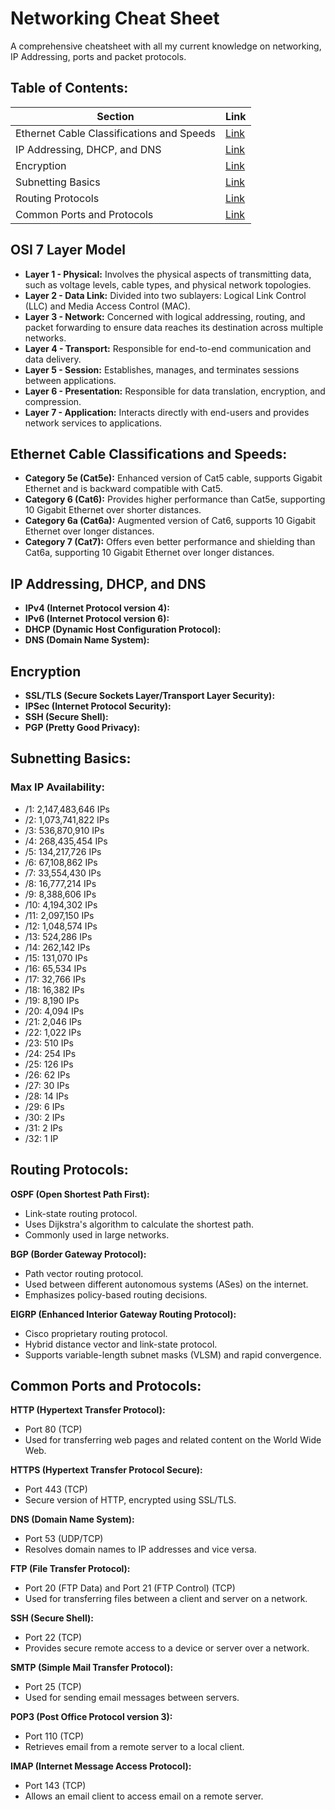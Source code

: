 # Networking Cheat Sheet

A comprehensive cheatsheet with all my current knowledge on networking, IP Addressing, ports and packet protocols.

## Table of Contents:

| Section                                               | Link                 |
|-------------------------------------------------------|----------------------|
| Ethernet Cable Classifications and Speeds             | [Link](#ethernet-cable-classifications-and-speeds) |
| IP Addressing, DHCP, and DNS                          | [Link](#ip-addressing-dhcp-and-dns) |
| Encryption                                            | [Link](#encryption) |
| Subnetting Basics                                     | [Link](#subnetting-basics) |
| Routing Protocols                                     | [Link](#routing-protocols) |
| Common Ports and Protocols                            | [Link](#common-ports-and-protocols) |

## OSI 7 Layer Model

- **Layer 1 - Physical:** Involves the physical aspects of transmitting data, such as voltage levels, cable types, and physical network topologies.
- **Layer 2 - Data Link:** Divided into two sublayers: Logical Link Control (LLC) and Media Access Control (MAC).
- **Layer 3 - Network:** Concerned with logical addressing, routing, and packet forwarding to ensure data reaches its destination across multiple networks.
- **Layer 4 - Transport:** Responsible for end-to-end communication and data delivery.
- **Layer 5 - Session:** Establishes, manages, and terminates sessions between applications.
- **Layer 6 - Presentation:** Responsible for data translation, encryption, and compression.
- **Layer 7 - Application:** Interacts directly with end-users and provides network services to applications.

## Ethernet Cable Classifications and Speeds:
- **Category 5e (Cat5e):** Enhanced version of Cat5 cable, supports Gigabit Ethernet and is backward compatible with Cat5.
- **Category 6 (Cat6):** Provides higher performance than Cat5e, supporting 10 Gigabit Ethernet over shorter distances.
- **Category 6a (Cat6a):** Augmented version of Cat6, supports 10 Gigabit Ethernet over longer distances.
- **Category 7 (Cat7):** Offers even better performance and shielding than Cat6a, supporting 10 Gigabit Ethernet over longer distances.

## IP Addressing, DHCP, and DNS
- **IPv4 (Internet Protocol version 4):**
- **IPv6 (Internet Protocol version 6):**
- **DHCP (Dynamic Host Configuration Protocol):**
- **DNS (Domain Name System):**

## Encryption
- **SSL/TLS (Secure Sockets Layer/Transport Layer Security):**
- **IPSec (Internet Protocol Security):**
- **SSH (Secure Shell):**
- **PGP (Pretty Good Privacy):**

## Subnetting Basics:

### Max IP Availability:

- /1: 2,147,483,646 IPs
- /2: 1,073,741,822 IPs
- /3: 536,870,910 IPs
- /4: 268,435,454 IPs
- /5: 134,217,726 IPs
- /6: 67,108,862 IPs
- /7: 33,554,430 IPs
- /8: 16,777,214 IPs
- /9: 8,388,606 IPs
- /10: 4,194,302 IPs
- /11: 2,097,150 IPs
- /12: 1,048,574 IPs
- /13: 524,286 IPs
- /14: 262,142 IPs
- /15: 131,070 IPs
- /16: 65,534 IPs
- /17: 32,766 IPs
- /18: 16,382 IPs
- /19: 8,190 IPs
- /20: 4,094 IPs
- /21: 2,046 IPs
- /22: 1,022 IPs
- /23: 510 IPs
- /24: 254 IPs
- /25: 126 IPs
- /26: 62 IPs
- /27: 30 IPs
- /28: 14 IPs
- /29: 6 IPs
- /30: 2 IPs
- /31: 2 IPs
- /32: 1 IP

## Routing Protocols:

 **OSPF (Open Shortest Path First):**
   - Link-state routing protocol.
   - Uses Dijkstra's algorithm to calculate the shortest path.
   - Commonly used in large networks.

 **BGP (Border Gateway Protocol):**
   - Path vector routing protocol.
   - Used between different autonomous systems (ASes) on the internet.
   - Emphasizes policy-based routing decisions.

 **EIGRP (Enhanced Interior Gateway Routing Protocol):**
   - Cisco proprietary routing protocol.
   - Hybrid distance vector and link-state protocol.
   - Supports variable-length subnet masks (VLSM) and rapid convergence.

## Common Ports and Protocols:

 **HTTP (Hypertext Transfer Protocol):**
   - Port 80 (TCP)
   - Used for transferring web pages and related content on the World Wide Web.

 **HTTPS (Hypertext Transfer Protocol Secure):**
   - Port 443 (TCP)
   - Secure version of HTTP, encrypted using SSL/TLS.

 **DNS (Domain Name System):**
   - Port 53 (UDP/TCP)
   - Resolves domain names to IP addresses and vice versa.

 **FTP (File Transfer Protocol):**
   - Port 20 (FTP Data) and Port 21 (FTP Control) (TCP)
   - Used for transferring files between a client and server on a network.

 **SSH (Secure Shell):**
   - Port 22 (TCP)
   - Provides secure remote access to a device or server over a network.

 **SMTP (Simple Mail Transfer Protocol):**
   - Port 25 (TCP)
   - Used for sending email messages between servers.

 **POP3 (Post Office Protocol version 3):**
   - Port 110 (TCP)
   - Retrieves email from a remote server to a local client.

 **IMAP (Internet Message Access Protocol):**
   - Port 143 (TCP)
   - Allows an email client to access email on a remote server.